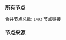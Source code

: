 ### 所有节点
合并节点总数: `1493`
[节点链接](https://raw.githubusercontent.com/rzhy1/11/master/sub/sub_merge_base64.txt)

### 节点来源